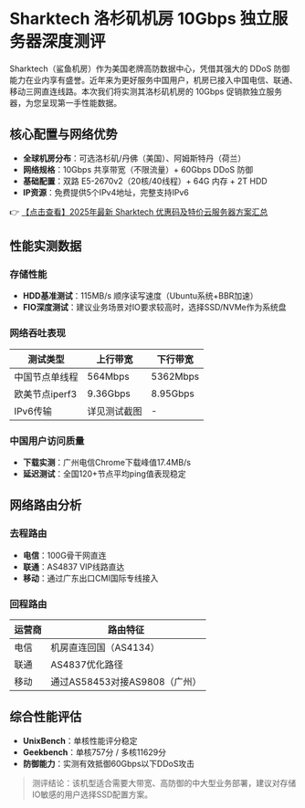 # Sharktech 洛杉矶机房 10Gbps 独立服务器深度测评

Sharktech（鲨鱼机房）作为美国老牌高防数据中心，凭借其强大的 DDoS 防御能力在业内享有盛誉。近年来为更好服务中国用户，机房已接入中国电信、联通、移动三网直连线路。本次我们将实测其洛杉矶机房的 10Gbps 促销款独立服务器，为您呈现第一手性能数据。

## 核心配置与网络优势

- **全球机房分布**：可选洛杉矶/丹佛（美国）、阿姆斯特丹（荷兰）
- **网络规格**：10Gbps 共享带宽（不限流量）+ 60Gbps DDoS 防御
- **基础配置**：双路 E5-2670v2（20核/40线程）+ 64G 内存 + 2T HDD
- **IP资源**：免费提供5个IPv4地址，完整支持IPv6

👉 [【点击查看】2025年最新 Sharktech 优惠码及特价云服务器方案汇总](https://bit.ly/Sharktech)

## 性能实测数据

### 存储性能
- **HDD基准测试**：115MB/s 顺序读写速度（Ubuntu系统+BBR加速）
- **FIO深度测试**：建议业务场景对IO要求较高时，选择SSD/NVMe作为系统盘

### 网络吞吐表现
| 测试类型       | 上行带宽    | 下行带宽    |
|----------------|-------------|-------------|
| 中国节点单线程 | 564Mbps     | 5362Mbps    |
| 欧美节点iperf3 | 9.36Gbps    | 8.95Gbps    |
| IPv6传输       | 详见测试截图 | -           |

### 中国用户访问质量
- **下载实测**：广州电信Chrome下载峰值17.4MB/s
- **延迟测试**：全国120+节点平均ping值表现稳定

## 网络路由分析

### 去程路由
- **电信**：100G骨干网直连
- **联通**：AS4837 VIP线路直达
- **移动**：通过广东出口CMI国际专线接入

### 回程路由
| 运营商 | 路由特征                     |
|--------|------------------------------|
| 电信   | 机房直连回国（AS4134）       |
| 联通   | AS4837优化路径               |
| 移动   | 通过AS58453对接AS9808（广州）|

## 综合性能评估
- **UnixBench**：单核性能评分稳定
- **Geekbench**：单核757分 / 多核11629分
- **防御能力**：实测有效抵御60Gbps以下DDoS攻击

> 测评结论：该机型适合需要大带宽、高防御的中大型业务部署，建议对存储IO敏感的用户选择SSD配置方案。